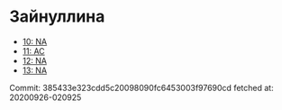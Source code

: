 # Зайнуллина
- [10: NA](10.md)
- [11: AC](11.md)
- [12: NA](12.md)
- [13: NA](13.md)

Commit: 385433e323cdd5c20098090fc6453003f97690cd
 fetched at: 20200926-020925

